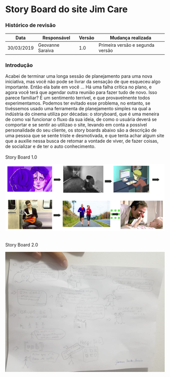 <h1>Story Board do site Jim Care</h1>
<h3>Histórico de revisão</h3>

Data | Responsável | Versão| Mudança realizada|
--------- | ------| --------| ------------ |
30/03/2019     | Geovanne Saraiva |   1.0   |  Primeira versão e segunda versão |


<h3> Introdução </h3>
Acabei de terminar uma longa sessão de planejamento para uma nova iniciativa, mas você não pode se livrar da sensação de que esqueceu algo importante. Então ela bate em você … Há uma falha crítica no plano, e agora você terá que agendar outra reunião para fazer tudo de novo. Isso parece familiar? É um sentimento terrível, e que provavelmente todos experimentamos. Podemos ter evitado esse problema, no entanto, se tivéssemos usado uma ferramenta de planejamento simples na qual a indústria do cinema utiliza por décadas: o storyboard, que é uma meneira de como vai funcionar o fluxo da sua ideia, de como o usuária deverá se comportar e se sentir ao utilizao o site, levando em conta a possível personalidade do seu cliente, os story boards abaixo são a descrição de uma pessoa que se sente triste e desmotivada, e que tenta achar algum site que a auxilie nessa busca de retomar a vontade de viver, de fazer coisas, de socializar e de ter o auto conhecimento.
<br />
<br />
Story Board 1.0
<br />

![BrainStorming_1](https://github.com/ads-2019-1/ads-2019-1/blob/master/wiki/docs/documentacao/img/storyboarding_1.png?raw=true)

<br />
Story Board 2.0
<br />

![BrainStorming_1](https://github.com/ads-2019-1/ads-2019-1/blob/master/wiki/docs/documentacao/img/story_boarding_2.jpeg?raw=true)
